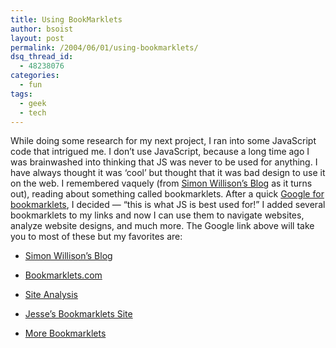 ```yaml
---
title: Using BookMarklets
author: bsoist
layout: post
permalink: /2004/06/01/using-bookmarklets/
dsq_thread_id:
  - 48238076
categories:
  - fun
tags:
  - geek
  - tech
---
```

While doing some research for my next project, I ran into some JavaScript code that intrigued me. I don&#8217;t use JavaScript, because a long time ago I was brainwashed into thinking that JS was never to be used for anything. I have always thought it was &#8216;cool&#8217; but thought that it was bad design to use it on the web. I remembered vaquely (from [Simon Willison&#8217;s Blog][1] as it turns out), reading about something called bookmarklets. After a quick [Google for bookmarklets][2], I decided &#8212; &#8220;this is what JS is best used for!&#8221; I added several bookmarklets to my links and now I can use them to navigate websites, analyze website designs, and much more. The Google link above will take you to most of these but my favorites are: 

  * [Simon Willison&#8217;s Blog][3]

  * [Bookmarklets.com][4]

  * [Site Analysis][5]

  * [Jesse&#8217;s Bookmarklets Site][6]

  * [More Bookmarklets][7]

 [1]: http://simon.incutio.com/
 [2]: http://google.com/search?q=bookmarklets
 [3]: http://simon.incutio.com/archive/2003/06/03/bookmarkletsAndCSS
 [4]: http://bookmarklets.com/
 [5]: http://traumwind.de/blog/index.php?detail=2002-02-20_15-07
 [6]: http://www.squarefree.com/bookmarklets/
 [7]: http://www.webreference.com/js/column35/
